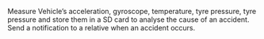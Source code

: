 Measure Vehicle’s acceleration, gyroscope, temperature, tyre pressure, tyre pressure and store them in a SD card to analyse the cause of an accident. Send a notification to a relative when an accident occurs.
